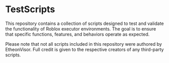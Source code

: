 # TestScripts
This repository contains a collection of scripts designed to test and validate the functionality of Roblox executor environments. The goal is to ensure that specific functions, features, and behaviors operate as expected.

Please note that not all scripts included in this repository were authored by EtheonVisor. Full credit is given to the respective creators of any third-party scripts.

